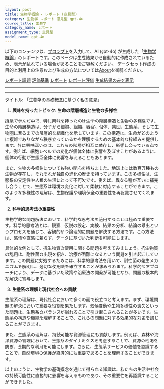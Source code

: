 ```yaml
---
layout: post
title: 生物学概論 - レポート (意見型)
category: 生物学 レポート 意見型 gpt-4o
course_title: 生物学
category_name: レポート
assignment_type: 意見型
model_name: gpt-4o
---
```


以下のコンテンツは、[プロンプト](https://github.com/takedatoshiyuki/synthetic_assignments/tree/main/generated/生物学/gpt-4o/prompt_レポート-意見型.md)を入力して、AI (gpt-4o) が生成した「[生物学概論](/contents/生物学/)」のレポートです。このページは生成結果から自動的に作成されているため、表示が乱れている場合があることをご容赦ください。
データセット作成の目的と利用上の注意および生成の方法については[About](/About)を御覧ください。

[レポート課題](../レポート課題-意見型)
[評価基準](../評価基準-意見型)
[レポート](../レポート-意見型)
[レポート評価](../レポート評価-意見型)
[生成結果のみを表示](https://github.com/takedatoshiyuki/synthetic_assignments/tree/main/generated/生物学/gpt-4o/レポート-意見型.md)
  

***
***
  
タイトル: 「生物学の基礎概念に基づく私の意見」

1. **興味を持ったトピック: 生命の階層構造と生物の多様性**

授業で学んだ中で、特に興味を持ったのは生命の階層構造と生物の多様性です。生命の階層構造は、分子から細胞、組織、器官、個体、集団、生態系、そして生物圏に至るまでの階層的な組織化を示しています。この構造は、生命がどのように複雑でありながら秩序立っているかを理解するための基本的な枠組みを提供します。特に興味深いのは、これらの階層が相互に依存し、影響し合っている点です。例えば、細胞レベルでの変化が個体全体に影響を及ぼすことがあるように、個体の行動が生態系全体に影響を与えることもあります。

また、生物の多様性についても強い関心を持ちました。地球上には数百万種もの生物が存在し、それぞれが独自の進化の歴史を持っています。この多様性は、生態系の安定性や人類の生活にとって不可欠です。例えば、異なる種が互いに補完し合うことで、生態系は環境の変化に対して柔軟に対応することができます。このような多様性の理解は、生物保護や環境保全の重要性を再認識させてくれます。

2. **科学的思考法の重要性**

生物学的な問題解決において、科学的な思考法を適用することは極めて重要です。科学的思考法とは、観察、仮説の設定、実験、結果の分析、結論の導出というプロセスを通じて、客観的かつ論理的に問題を解決する方法です。この方法は、感情や直感に頼らず、データに基づいた判断を可能にします。

具体的な例として、抗生物質の使用に関する問題を考えてみましょう。抗生物質の乱用は、耐性菌の出現を招き、治療が困難になるという問題を引き起こしています。この問題に対処するためには、科学的思考法を用いて、耐性菌の発生メカニズムを解明し、適切な使用法を確立することが求められます。科学的なアプローチにより、データに基づいた政策や治療法の開発が可能となり、問題の根本的な解決に寄与します。

3. **生態系の理解と現代社会への貢献**

生態系の理解は、現代社会において多くの面で役立つと考えます。まず、環境問題の解決において重要な役割を果たします。気候変動や生物多様性の喪失といった問題は、生態系のバランスが崩れることで引き起こされることが多いです。生態系の構造や機能を理解することで、これらの問題に対する効果的な対策を講じることができます。

また、生態系の理解は、持続可能な資源管理にも貢献します。例えば、森林や海洋資源の管理において、生態系のダイナミクスを考慮することで、資源の枯渇を防ぎ、長期的な利用を可能にします。さらに、生態系サービスの価値を認識することで、自然環境の保護が経済的にも重要であることを理解することができます。

以上のように、生物学の基礎概念を通じて得られる知識は、私たちの生活や社会の持続可能性に直接的に影響を与えるものであり、その重要性を再認識することができました。
